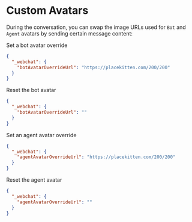 # Custom Avatars
During the conversation, you can swap the image URLs used for `Bot` and `Agent` avatars by sending certain message content:

Set a bot avatar override
```json
{
  "_webchat": {
    "botAvatarOverrideUrl": "https://placekitten.com/200/200"
  }
}
```

Reset the bot avatar
```json
{
  "_webchat": {
    "botAvatarOverrideUrl": ""
  }
}
```

Set an agent avatar override
```json
{
  "_webchat": {
    "agentAvatarOverrideUrl": "https://placekitten.com/200/200"
  }
}
```

Reset the agent avatar
```json
{
  "_webchat": {
    "agentAvatarOverrideUrl": ""
  }
}
```
